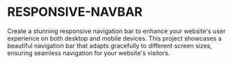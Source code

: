 # RESPONSIVE-NAVBAR
Create a stunning responsive navigation bar to enhance your website's user experience on both desktop and mobile devices. This project showcases a beautiful navigation bar that adapts gracefully to different screen sizes, ensuring seamless navigation for your website's visitors.

